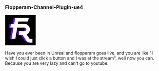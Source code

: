 ### Flopperam-Channel-Plugin-ue4

![lopperam-Channel-Plugin](/Resources/Icon128.png?raw=true "Flopperam")


Have you ever been in Unreal and flopperam goes live, and you are like "I wish I could just click a button and I was at the stream", well now you can. Because you are very lazy and can't go to youtube.

